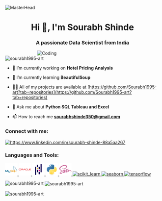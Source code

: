 ![MasterHead](https://repository-images.githubusercontent.com/245385808/f1342400-cbd9-11eb-84d5-36d6ce41d01a)

<h1 align="center">Hi 👋, I'm Sourabh Shinde</h1>
<h3 align="center">A passionate Data Scientist from India</h3>
<img align="right" alt="Coding" width="400" src= "https://miro.medium.com/v2/resize:fit:1400/1*Owa2rsDG6Rwv1IM_RdsL3A.gif">

<p align="left"> <img src="https://komarev.com/ghpvc/?username=sourabh1995-art&label=Profile%20views&color=0e75b6&style=flat" alt="sourabh1995-art" /> </p>

- 🔭 I’m currently working on **Hotel Pricing Analysis**

- 🌱 I’m currently learning **BeautifulSoup**

- 👨‍💻 All of my projects are available at [https://github.com/Sourabh1995-art?tab=repositories](https://github.com/Sourabh1995-art?tab=repositories)

- 💬 Ask me about **Python SQL Tableau and Excel**

- 📫 How to reach me **sourabhshinde350@gmail.com**

<h3 align="left">Connect with me:</h3>
<p align="left">
<a href="https://linkedin.com/in/https://www.linkedin.com/in/sourabh-shinde-88a5aa267" target="blank"><img align="center" src="https://raw.githubusercontent.com/rahuldkjain/github-profile-readme-generator/master/src/images/icons/Social/linked-in-alt.svg" alt="https://www.linkedin.com/in/sourabh-shinde-88a5aa267" height="30" width="40" /></a>
</p>

<h3 align="left">Languages and Tools:</h3>
<p align="left"> <a href="https://www.mysql.com/" target="_blank" rel="noreferrer"> <img src="https://raw.githubusercontent.com/devicons/devicon/master/icons/mysql/mysql-original-wordmark.svg" alt="mysql" width="40" height="40"/> </a> <a href="https://www.oracle.com/" target="_blank" rel="noreferrer"> <img src="https://raw.githubusercontent.com/devicons/devicon/master/icons/oracle/oracle-original.svg" alt="oracle" width="40" height="40"/> </a> <a href="https://pandas.pydata.org/" target="_blank" rel="noreferrer"> <img src="https://raw.githubusercontent.com/devicons/devicon/2ae2a900d2f041da66e950e4d48052658d850630/icons/pandas/pandas-original.svg" alt="pandas" width="40" height="40"/> </a> <a href="https://www.python.org" target="_blank" rel="noreferrer"> <img src="https://raw.githubusercontent.com/devicons/devicon/master/icons/python/python-original.svg" alt="python" width="40" height="40"/> </a> <a href="https://sass-lang.com" target="_blank" rel="noreferrer"> <img src="https://raw.githubusercontent.com/devicons/devicon/master/icons/sass/sass-original.svg" alt="sass" width="40" height="40"/> </a> <a href="https://scikit-learn.org/" target="_blank" rel="noreferrer"> <img src="https://upload.wikimedia.org/wikipedia/commons/0/05/Scikit_learn_logo_small.svg" alt="scikit_learn" width="40" height="40"/> </a> <a href="https://seaborn.pydata.org/" target="_blank" rel="noreferrer"> <img src="https://seaborn.pydata.org/_images/logo-mark-lightbg.svg" alt="seaborn" width="40" height="40"/> </a> <a href="https://www.tensorflow.org" target="_blank" rel="noreferrer"> <img src="https://www.vectorlogo.zone/logos/tensorflow/tensorflow-icon.svg" alt="tensorflow" width="40" height="40"/> </a> </p>

<p><img align="left" src="https://github-readme-stats.vercel.app/api/top-langs?username=sourabh1995-art&show_icons=true&locale=en&layout=compact" alt="sourabh1995-art" /></p>

<p>&nbsp;<img align="center" src="https://github-readme-stats.vercel.app/api?username=sourabh1995-art&show_icons=true&locale=en" alt="sourabh1995-art" /></p>

<p><img align="center" src="https://github-readme-streak-stats.herokuapp.com/?user=sourabh1995-art&" alt="sourabh1995-art" /></p>
